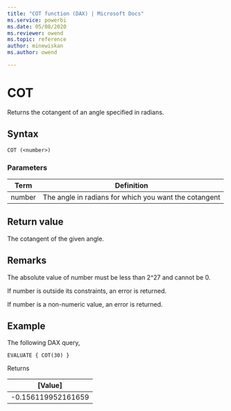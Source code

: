 ```yaml
---
title: "COT function (DAX) | Microsoft Docs"
ms.service: powerbi 
ms.date: 05/08/2020
ms.reviewer: owend
ms.topic: reference
author: minewiskan
ms.author: owend

---
```

# COT

Returns the cotangent of an angle specified in radians.  
  
## Syntax  
  
```dax
COT (<number>)
```
  
### Parameters
  
|Term|Definition|  
|--------|--------------|  
|number|The angle in radians for which you want the cotangent|  
  
## Return value

The cotangent of the given angle.  
  
## Remarks

The absolute value of number must be less than 2^27 and cannot be 0.

If number is outside its constraints, an error is returned.

If number is a non-numeric value, an error is returned.

## Example  
  
The following DAX query,
  
```dax
EVALUATE { COT(30) }
```

Returns

|[Value] |
|---------|
|-0.156119952161659    |
  

